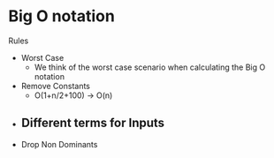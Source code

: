# Big O notation

Rules
- Worst Case
  - We think of the worst case scenario when calculating the Big O notation
- Remove Constants
  - O(1+n/2+100) -> O(n)
- Different terms for Inputs
  - 
- Drop Non Dominants
